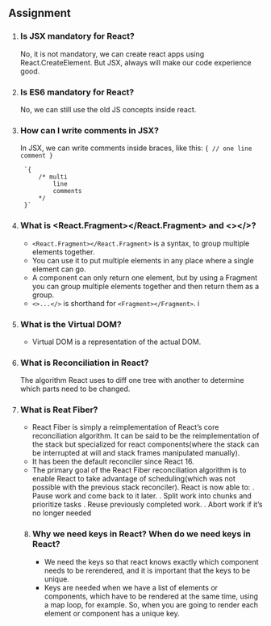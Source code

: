 ## Assignment
1. ### Is JSX mandatory for React?
	No, it is not mandatory, we can create react apps using React.CreateElement. But JSX, always will make our code experience good. 
2. ### Is ES6 mandatory for React?
	No, we can still use the old JS concepts inside react. 
3. ### How can I write comments in JSX?
	In JSX, we can write comments inside braces, like this: 
	`{ // one line comment }`

		`{
			/* multi
				line 
				comments
			*/	
		}` 
4. ### What is <React.Fragment></React.Fragment> and <></>?
	- `<React.Fragment></React.Fragment>` is a syntax, to group multiple elements together. 
	- You can use it to put multiple elements in any place where a single element can go.
	- A component can only return one element, but by using a Fragment you can group multiple elements together and then return them as a group.
	- `<>...</>` is shorthand for `<Fragment></Fragment>`. i
5. ### What is the Virtual DOM?
	- Virtual DOM is a representation of the actual DOM. 
6. ### What is Reconciliation in React?
	The algorithm React uses to diff one tree with another to determine which parts need to be changed.
7. ### What is Reat Fiber?
	- React Fiber is simply a reimplementation of React’s core reconciliation algorithm. It can be said to be the reimplementation of the stack but specialized for react components(where the stack can be interrupted at will and stack frames manipulated manually). 
	- It has been the default reconciler since React 16.
	- The primary goal of the React Fiber reconciliation algorithm is to enable React to take advantage of scheduling(which was not possible with the previous stack reconciler). React is now able to:
		. 	Pause work and come back to it later.
		. 	Split work into chunks and prioritize tasks
		. 	Reuse previously completed work.
		.	Abort work if it’s no longer needed
	8. ### Why we need keys in React? When do we need keys in React?
		- We need the keys so that react knows exactly which component needs to be rerendered, and it is important that the keys to be unique.
		- Keys are needed when we have a list of elements or components, which have to be rendered at the same time, using a map loop, for example. 
		So, when you are going to render each element or component has a unique key.




